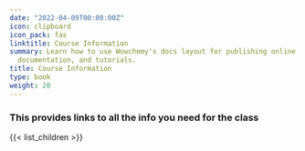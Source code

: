 ```yaml
---
date: "2022-04-09T00:00:00Z"
icon: clipboard
icon_pack: fas
linktitle: Course Information
summary: Learn how to use Wowchemy's docs layout for publishing online courses, software
  documentation, and tutorials.
title: Course Information
type: book
weight: 20
---
```


### This provides links to all the info you need for the class

{{< list_children >}}

